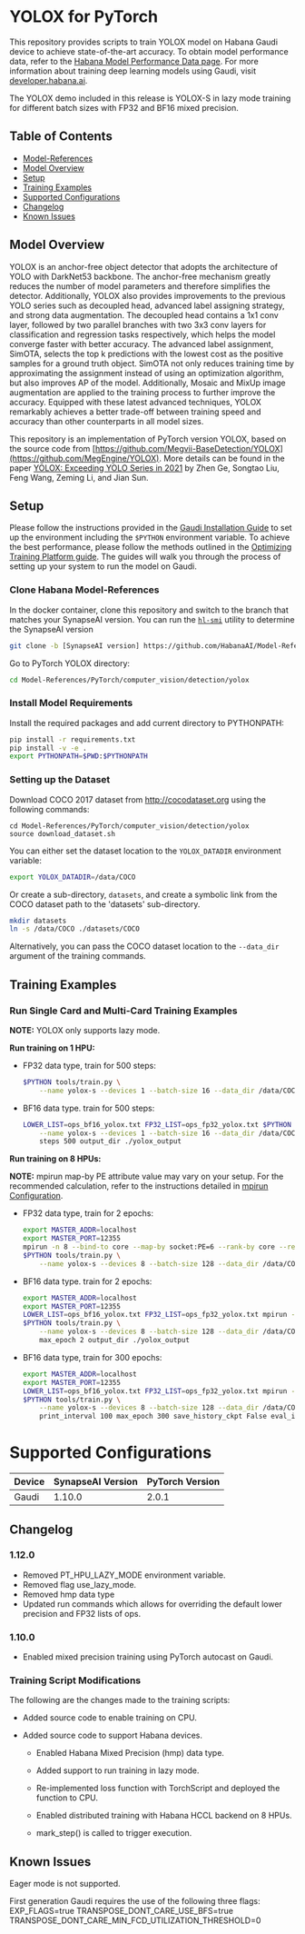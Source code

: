 # YOLOX for PyTorch
This repository provides scripts to train YOLOX model on Habana Gaudi device to achieve state-of-the-art
accuracy. To obtain model performance data, refer to the [Habana Model Performance Data page](https://developer.habana.ai/resources/habana-training-models/#performance).
For more information about training deep learning models using Gaudi, visit [developer.habana.ai](https://developer.habana.ai/resources/).

The YOLOX demo included in this release is YOLOX-S in lazy mode training for different batch sizes with
FP32 and BF16 mixed precision.

## Table of Contents
- [Model-References](../../../../README.md)
- [Model Overview](#model-overview)
- [Setup](#setup)
- [Training Examples](#training-examples)
- [Supported Configurations](#supported-configurations)
- [Changelog](#changelog)
- [Known Issues](#known-issues)


## Model Overview

YOLOX is an anchor-free object detector that adopts the architecture of YOLO with DarkNet53 backbone.
The anchor-free mechanism greatly reduces the number of model parameters and therefore simplifies the
detector. Additionally, YOLOX also provides improvements to the previous YOLO series such as decoupled head,
advanced label assigning strategy, and strong data augmentation. The decoupled head contains a 1x1 conv
layer, followed by two parallel branches with two 3x3 conv layers for classification and regression tasks
respectively, which helps the model converge faster with better accuracy. The advanced label assignment,
SimOTA, selects the top k predictions with the lowest cost as the positive samples for a ground truth object.
SimOTA not only reduces training time by approximating the assignment instead of using an optimization
algorithm, but also improves AP of the model. Additionally, Mosaic and MixUp image augmentation are applied
to the training process to further improve the accuracy. Equipped with these latest advanced techniques,
YOLOX remarkably achieves a better trade-off between training speed and accuracy than other counterparts
in all model sizes.

This repository is an implementation of PyTorch version YOLOX, based on the source code from [https://github.com/Megvii-BaseDetection/YOLOX](https://github.com/MegEngine/YOLOX).
More details can be found in the paper [YOLOX: Exceeding YOLO Series in 2021](https://arxiv.org/abs/2107.08430) by Zhen Ge, Songtao Liu,
Feng Wang, Zeming Li, and Jian Sun.


## Setup
Please follow the instructions provided in the [Gaudi Installation Guide](https://docs.habana.ai/en/latest/Installation_Guide/index.html) 
to set up the environment including the `$PYTHON` environment variable. To achieve the best performance, please follow the methods outlined in the [Optimizing Training Platform guide](https://docs.habana.ai/en/latest/PyTorch/Model_Optimization_PyTorch/Optimization_in_Training_Platform.html).
The guides will walk you through the process of setting up your system to run the model on Gaudi.  

### Clone Habana Model-References
In the docker container, clone this repository and switch to the branch that
matches your SynapseAI version. You can run the
[`hl-smi`](https://docs.habana.ai/en/latest/Management_and_Monitoring/System_Management_Tools_Guide/System_Management_Tools.html#hl-smi-utility-options) utility to determine the SynapseAI version

```bash
git clone -b [SynapseAI version] https://github.com/HabanaAI/Model-References
```

Go to PyTorch YOLOX directory:
```bash
cd Model-References/PyTorch/computer_vision/detection/yolox
```

### Install Model Requirements
Install the required packages and add current directory to PYTHONPATH:

```bash
pip install -r requirements.txt
pip install -v -e .
export PYTHONPATH=$PWD:$PYTHONPATH
```

### Setting up the Dataset
Download COCO 2017 dataset from http://cocodataset.org using the following commands:

```
cd Model-References/PyTorch/computer_vision/detection/yolox
source download_dataset.sh
```

You can either set the dataset location to the `YOLOX_DATADIR` environment variable:

```bash
export YOLOX_DATADIR=/data/COCO
```

Or create a sub-directory, `datasets`, and create a symbolic link from the COCO dataset path to the 'datasets' sub-directory.

```bash
mkdir datasets
ln -s /data/COCO ./datasets/COCO
```

Alternatively, you can pass the COCO dataset location to the `--data_dir` argument of the training commands.

## Training Examples
### Run Single Card and Multi-Card Training Examples
**NOTE:** YOLOX only supports lazy mode.

**Run training on 1 HPU:**
* FP32 data type, train for 500 steps:
    ```bash
    $PYTHON tools/train.py \
        --name yolox-s --devices 1 --batch-size 16 --data_dir /data/COCO --hpu steps 500 output_dir ./yolox_output
    ```

* BF16 data type. train for 500 steps:
    ```bash
    LOWER_LIST=ops_bf16_yolox.txt FP32_LIST=ops_fp32_yolox.txt $PYTHON tools/train.py \
        --name yolox-s --devices 1 --batch-size 16 --data_dir /data/COCO --hpu --autocast \
        steps 500 output_dir ./yolox_output
    ```

**Run training on 8 HPUs:**

**NOTE:** mpirun map-by PE attribute value may vary on your setup. For the recommended calculation, refer to the instructions detailed in [mpirun Configuration](https://docs.habana.ai/en/latest/PyTorch/PyTorch_Scaling_Guide/DDP_Based_Scaling.html#mpirun-configuration).

* FP32 data type, train for 2 epochs:
    ```bash
    export MASTER_ADDR=localhost
    export MASTER_PORT=12355
    mpirun -n 8 --bind-to core --map-by socket:PE=6 --rank-by core --report-bindings --allow-run-as-root \
    $PYTHON tools/train.py \
        --name yolox-s --devices 8 --batch-size 128 --data_dir /data/COCO --hpu max_epoch 2 output_dir ./yolox_output
    ```

* BF16 data type. train for 2 epochs:
    ```bash
    export MASTER_ADDR=localhost
    export MASTER_PORT=12355
    LOWER_LIST=ops_bf16_yolox.txt FP32_LIST=ops_fp32_yolox.txt mpirun -n 8 --bind-to core --map-by socket:PE=6 --rank-by core --report-bindings --allow-run-as-root \
    $PYTHON tools/train.py \
        --name yolox-s --devices 8 --batch-size 128 --data_dir /data/COCO --hpu --autocast\
        max_epoch 2 output_dir ./yolox_output
    ```

* BF16 data type, train for 300 epochs:
    ```bash
    export MASTER_ADDR=localhost
    export MASTER_PORT=12355
    LOWER_LIST=ops_bf16_yolox.txt FP32_LIST=ops_fp32_yolox.txt mpirun -n 8 --bind-to core --map-by socket:PE=6 --rank-by core --report-bindings --allow-run-as-root \
    $PYTHON tools/train.py \
        --name yolox-s --devices 8 --batch-size 128 --data_dir /data/COCO --hpu --autocast \
        print_interval 100 max_epoch 300 save_history_ckpt False eval_interval 300 output_dir ./yolox_output
    ```

# Supported Configurations
| Device | SynapseAI Version | PyTorch Version |
|--------|-------------------|-----------------|
| Gaudi  | 1.10.0             | 2.0.1          |

## Changelog
### 1.12.0
* Removed PT_HPU_LAZY_MODE environment variable.
* Removed flag use_lazy_mode.
* Removed hmp data type
* Updated run commands which allows for overriding the default lower precision and FP32 lists of ops.

### 1.10.0
* Enabled mixed precision training using PyTorch autocast on Gaudi.
### Training Script Modifications
The following are the changes made to the training scripts:

* Added source code to enable training on CPU.
* Added source code to support Habana devices.

   * Enabled Habana Mixed Precision (hmp) data type.

   * Added support to run training in lazy mode.

   * Re-implemented loss function with TorchScript and deployed the function to CPU.

   * Enabled distributed training with Habana HCCL backend on 8 HPUs.

   * mark_step() is called to trigger execution.

## Known Issues
Eager mode is not supported.

First generation Gaudi requires the use of the following three flags:
EXP_FLAGS=true
TRANSPOSE_DONT_CARE_USE_BFS=true
TRANSPOSE_DONT_CARE_MIN_FCD_UTILIZATION_THRESHOLD=0

